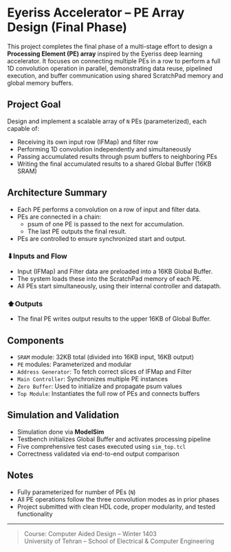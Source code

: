 # Eyeriss Accelerator – PE Array Design (Final Phase)

This project completes the final phase of a multi-stage effort to design a **Processing Element (PE) array** inspired by the Eyeriss deep learning accelerator. It focuses on connecting multiple PEs in a row to perform a full 1D convolution operation in parallel, demonstrating data reuse, pipelined execution, and buffer communication using shared ScratchPad memory and global memory buffers.

## Project Goal

Design and implement a scalable array of `N` PEs (parameterized), each capable of:
- Receiving its own input row (IFMap) and filter row
- Performing 1D convolution independently and simultaneously
- Passing accumulated results through psum buffers to neighboring PEs
- Writing the final accumulated results to a shared Global Buffer (16KB SRAM)

## Architecture Summary

- Each PE performs a convolution on a row of input and filter data.
- PEs are connected in a chain:
  - psum of one PE is passed to the next for accumulation.
  - The last PE outputs the final result.
- PEs are controlled to ensure synchronized start and output.

### ⬇Inputs and Flow
- Input (IFMap) and Filter data are preloaded into a 16KB Global Buffer.
- The system loads these into the ScratchPad memory of each PE.
- All PEs start simultaneously, using their internal controller and datapath.

### ⬆Outputs
- The final PE writes output results to the upper 16KB of Global Buffer.

## Components

- `SRAM` module: 32KB total (divided into 16KB input, 16KB output)
- `PE` modules: Parameterized and modular
- `Address Generator`: To fetch correct slices of IFMap and Filter
- `Main Controller`: Synchronizes multiple PE instances
- `Zero Buffer`: Used to initialize and propagate psum values
- `Top Module`: Instantiates the full row of PEs and connects buffers

## Simulation and Validation

- Simulation done via **ModelSim**
- Testbench initializes Global Buffer and activates processing pipeline
- Five comprehensive test cases executed using `sim_top.tcl`
- Correctness validated via end-to-end output comparison

## Notes

- Fully parameterized for number of PEs (`N`)
- All PE operations follow the three convolution modes as in prior phases
- Project submitted with clean HDL code, proper modularity, and tested functionality

---

> Course: Computer Aided Design – Winter 1403  
> University of Tehran – School of Electrical & Computer Engineering